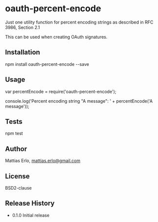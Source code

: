 oauth-percent-encode
==============

Just one utility function for percent encoding strings as described in RFC 3986, Section 2.1
  
This can be used when creating OAuth signatures.

## Installation

  npm install oauth-percent-encode --save

## Usage

  var percentEncode = require('oauth-percent-encode');

  console.log('Percent encoding string "A message": ' +
      percentEncode('A message'));

## Tests

  npm test

## Author

  Mattias Erlo, <mattias.erlo@gmail.com>

## License

  BSD2-clause

## Release History

* 0.1.0 Initial release

